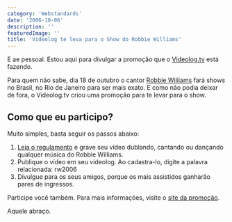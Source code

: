```yaml
---
category: 'Webstandards'
date: '2006-10-06'
description: ''
featuredImage: ''
title: 'Videolog te leva para o Show do Robbie Williams'
---
```


E ae pessoal. Estou aqui para divulgar a promoção que o [Videolog.tv](http://www.videolog.tv 'Ver o site do Videolog') está fazendo.

Para quem não sabe, dia 18 de outubro o cantor [Robbie Wiliiams](http://www.robbiewilliams.com/ 'Visitar o site do Robbie Wiliiams') fará shows no Brasil, no Rio de Janeiro para ser mais exato. E como não podia deixar de fora, o Videolog.tv criou uma promoção para te levar para o show.

## Como que eu participo?

Muito simples, basta seguir os passos abaixo:

1. [Leia o regulamento](http://www.videolog.tv/promo/?page_id=2) e grave seu vídeo dublando, cantando ou dançando qualquer música do Robbie Williams.
2. Publique o vídeo em seu videolog. Ao cadastra-lo, digite a palavra relacionada: rw2006
3. Divulgue para os seus amigos, porque os mais assistidos ganharão pares de ingressos.

Participe você também. Para mais informações, visite o [site da promoção](http://www.videolog.tv/promo/).

Aquele abraço.
